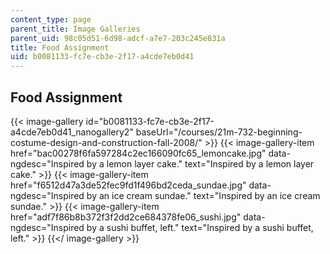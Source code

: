 ```yaml
---
content_type: page
parent_title: Image Galleries
parent_uid: 98c05d51-6d98-adcf-a7e7-203c245e831a
title: Food Assignment
uid: b0081133-fc7e-cb3e-2f17-a4cde7eb0d41
---
```


Food Assignment
---------------
{{< image-gallery id="b0081133-fc7e-cb3e-2f17-a4cde7eb0d41_nanogallery2" baseUrl="/courses/21m-732-beginning-costume-design-and-construction-fall-2008/" >}}
{{< image-gallery-item href="bac00278f6fa597284c2ec166090fc65_lemoncake.jpg" data-ngdesc="Inspired by a lemon layer cake." text="Inspired by a lemon layer cake." >}}
{{< image-gallery-item href="f6512d47a3de52fec9fd1f496bd2ceda_sundae.jpg" data-ngdesc="Inspired by an ice cream sundae." text="Inspired by an ice cream sundae." >}}
{{< image-gallery-item href="adf7f86b8b372f3f2dd2ce684378fe06_sushi.jpg" data-ngdesc="Inspired by a sushi buffet, left." text="Inspired by a sushi buffet, left." >}}
{{</ image-gallery >}}